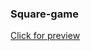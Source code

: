 ### Square-game

[Click for preview](https://htmlpreview.github.io/?https://github.com/MBendikaite/Square-game/blob/master/index.html)
